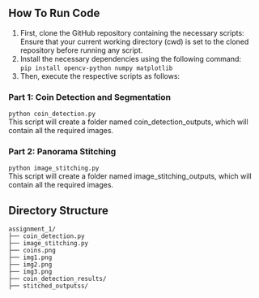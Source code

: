 ## How To Run Code 
1. First, clone the GitHub repository containing the necessary scripts: Ensure that your current working directory (cwd) is set to the cloned repository before running any script.
2. Install the necessary dependencies using the following command: <br>
   `pip install opencv-python numpy matplotlib`
3. Then, execute the respective scripts as follows:

### Part 1: Coin Detection and Segmentation
`python coin_detection.py` <br>
This script will create a folder named coin\_detection\_outputs, which will contain all the required images.

### Part 2: Panorama Stitching
`python image_stitching.py` <br>
This script will create a folder named image\_stitching\_outputs, which will contain all the required images.

## Directory Structure
`assignment_1/` <br>
    `├── coin_detection.py` <br>
    `├── image_stitching.py` <br>
    `├── coins.png` <br>
    `├── img1.png` <br>
    `├── img2.png` <br>
    `├── img3.png` <br>
    `├── coin_detection_results/` <br>
    `├── stitched_outputss/` <br>
